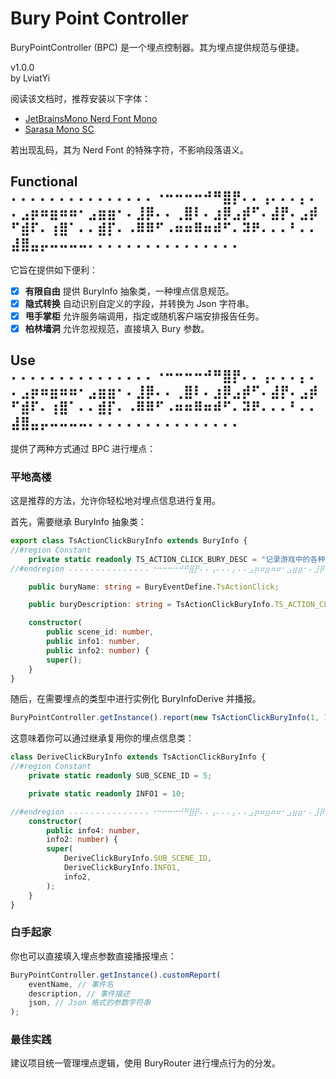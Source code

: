 # Bury Point Controller

BuryPointController (BPC) 是一个埋点控制器。其为埋点提供规范与便捷。

v1.0.0  
by LviatYi

阅读该文档时，推荐安装以下字体：

- [JetBrainsMono Nerd Font
  Mono][JetbrainsMonoNerdFont]
- [Sarasa Mono SC][SarasaMonoSC]

若出现乱码，其为 Nerd Font 的特殊字符，不影响段落语义。

## Functional ⠄⠄⠄⠄⠄⠄⠄⠄⠄⠄⠄⠄⠄⠄⠄⠐⠒⠒⠒⠒⠚⠛⣿⡟⠄⠄⢠⠄⠄⠄⡄⠄⠄⣠⡶⠶⣶⠶⠶⠂⣠⣶⣶⠂⠄⣸⡿⠄⠄⢀⣿⠇⠄⣰⡿⣠⡾⠋⠄⣼⡟⠄⣠⡾⠋⣾⠏⠄⢰⣿⠁⠄⠄⣾⡏⠄⠠⠿⠿⠋⠠⠶⠶⠿⠶⠾⠋⠄⠽⠟⠄⠄⠄⠃⠄⠄⣼⣿⣤⡤⠤⠤⠤⠤⠄⠄⠄⠄⠄⠄⠄⠄⠄⠄⠄⠄⠄⠄⠄⠄

它旨在提供如下便利：

- [x] **有限自由** 提供 BuryInfo 抽象类，一种埋点信息规范。
- [x] **隐式转换** 自动识别自定义的字段，并转换为 Json 字符串。
- [x] **甩手掌柜** 允许服务端调用，指定或随机客户端安排报告任务。
- [x] **柏林墙洞** 允许忽视规范，直接填入 Bury 参数。

## Use ⠄⠄⠄⠄⠄⠄⠄⠄⠄⠄⠄⠄⠄⠄⠄⠐⠒⠒⠒⠒⠚⠛⣿⡟⠄⠄⢠⠄⠄⠄⡄⠄⠄⣠⡶⠶⣶⠶⠶⠂⣠⣶⣶⠂⠄⣸⡿⠄⠄⢀⣿⠇⠄⣰⡿⣠⡾⠋⠄⣼⡟⠄⣠⡾⠋⣾⠏⠄⢰⣿⠁⠄⠄⣾⡏⠄⠠⠿⠿⠋⠠⠶⠶⠿⠶⠾⠋⠄⠽⠟⠄⠄⠄⠃⠄⠄⣼⣿⣤⡤⠤⠤⠤⠤⠄⠄⠄⠄⠄⠄⠄⠄⠄⠄⠄⠄⠄⠄⠄⠄

提供了两种方式通过 BPC 进行埋点：

### 平地高楼

这是推荐的方法，允许你轻松地对埋点信息进行复用。

首先，需要继承 BuryInfo 抽象类：

```typescript
export class TsActionClickBuryInfo extends BuryInfo {
//#region Constant
    private static readonly TS_ACTION_CLICK_BURY_DESC = "记录游戏中的各种事件";
//#endregion ⠄⠄⠄⠄⠄⠄⠄⠄⠄⠄⠄⠄⠄⠄⠄⠐⠒⠒⠒⠒⠚⠛⣿⡟⠄⠄⢠⠄⠄⠄⡄⠄⠄⣠⡶⠶⣶⠶⠶⠂⣠⣶⣶⠂⠄⣸⡿⠄⠄⢀⣿⠇⠄⣰⡿⣠⡾⠋⠄⣼⡟⠄⣠⡾⠋⣾⠏⠄⢰⣿⠁⠄⠄⣾⡏⠄⠠⠿⠿⠋⠠⠶⠶⠿⠶⠾⠋⠄⠽⠟⠄⠄⠄⠃⠄⠄⣼⣿⣤⡤⠤⠤⠤⠤⠄⠄⠄⠄⠄⠄⠄⠄⠄⠄⠄⠄⠄⠄⠄⠄

    public buryName: string = BuryEventDefine.TsActionClick;

    public buryDescription: string = TsActionClickBuryInfo.TS_ACTION_CLICK_BURY_DESC;

    constructor(
        public scene_id: number,
        public info1: number,
        public info2: number) {
        super();
    }
}
```

随后，在需要埋点的类型中进行实例化 BuryInfoDerive 并播报。

```typescript
BuryPointController.getInstance().report(new TsActionClickBuryInfo(1, 10, 100));
```

这意味着你可以通过继承复用你的埋点信息类：

```typescript
class DeriveClickBuryInfo extends TsActionClickBuryInfo {
//#region Constant
    private static readonly SUB_SCENE_ID = 5;

    private static readonly INFO1 = 10;

//#endregion ⠄⠄⠄⠄⠄⠄⠄⠄⠄⠄⠄⠄⠄⠄⠄⠐⠒⠒⠒⠒⠚⠛⣿⡟⠄⠄⢠⠄⠄⠄⡄⠄⠄⣠⡶⠶⣶⠶⠶⠂⣠⣶⣶⠂⠄⣸⡿⠄⠄⢀⣿⠇⠄⣰⡿⣠⡾⠋⠄⣼⡟⠄⣠⡾⠋⣾⠏⠄⢰⣿⠁⠄⠄⣾⡏⠄⠠⠿⠿⠋⠠⠶⠶⠿⠶⠾⠋⠄⠽⠟⠄⠄⠄⠃⠄⠄⣼⣿⣤⡤⠤⠤⠤⠤⠄⠄⠄⠄⠄⠄⠄⠄⠄⠄⠄⠄⠄⠄⠄⠄
    constructor(
        public info4: number,
        info2: number) {
        super(
            DeriveClickBuryInfo.SUB_SCENE_ID,
            DeriveClickBuryInfo.INFO1,
            info2,
        );
    }
}
```

### 白手起家

你也可以直接填入埋点参数直接播报埋点：

```typescript
BuryPointController.getInstance().customReport(
    eventName, // 事件名
    description, // 事件描述
    json, // Json 格式的参数字符串
);
```

### 最佳实践

建议项目统一管理埋点逻辑，使用 BuryRouter 进行埋点行为的分发。

[JetbrainsMonoNerdFont]:https://github.com/ryanoasis/nerd-fonts/releases/download/v3.0.2/JetBrainsMono.zip@fallbackFont

[SarasaMonoSC]:https://github.com/be5invis/Sarasa-Gothic/releases/download/v0.41.6/sarasa-gothic-ttf-0.41.6.7z